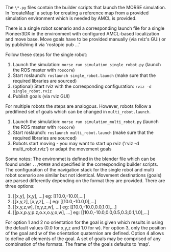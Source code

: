 The `\*.py` files contain the builder scripts that launch the MORSE simulation. In 'createMap' a setup for creating a reference map from a provided simulation environment which is needed by AMCL is provided. 

There is a single robot scenario and a corresponding launch file for a single Pioneer3DX in the environment with configured AMCL-based localization and move base. Move goals have to be provided manually (via rviz's GUI) or by publishing it via 'rostopic pub ...'

Follow these steps for the single robot:
1. Launch the simulation: `morse run simulation_single_robot.py` (launch the ROS master with `roscore`)
2. Start roslaunch: `roslaunch single_robot.launch` (make sure that the required libraries are sourced)
3. (optional) Start rviz with the corresponding configuration: `rviz -d single_robot.rviz`
4. Publish goals (via rviz GUI)

For multiple robots the steps are analogous. However, robots follow a predifined set of goals which can be changed in `multi_robot.launch`.
1. Launch the simulation: `morse run simulation_multi_robot.py` (launch the ROS master with `roscore`)
2. Start roslaunch: `roslaunch multi_robot.launch` (make sure that the required libraries are sourced)
3. Robots start moving - you may want to start up rviz ('rviz -d multi_robot.rviz') or adapt the movement goals

Some notes:
The environmet is defined in the blender file which can be found under `../MORSE` and specified in the corresponding builder scripts.
The configuration of the navigation stack for the single robot and multi robot scenario are similar but not identical.
Movement destinations (goals) are parsed differently depending on the format they are provided. There are three options:
1. [[x,y], [x,y], ...] eg: [[10.0,-10.0],...]
2. [[x,y,z], [x,y,z], ...] eg: [[10.0,-10.0,0],...]
3. [[x,y,z,w], [x,y,z,w], ...] eg: [[10.0,-10.0,0.0,1.0],...]
4. [[p.x,p.y,p.z,o.x,o.y,o,w], ...] eg: [[10.0,-10.0,0.0,0.5,0.3,0.1,1.0],...]

For option 1 and 2 no orientation for the goal is given which results in using the default values (0.0 for x,y,z and 1.0 for w).
For option 3, only the position of the goal and w of the orientation quaternion are defined.
Option 4 allows to define all elements of the goal. A set of goals may be comprised of any combination of the formats. The frame of the goals defaults to 'map'.

